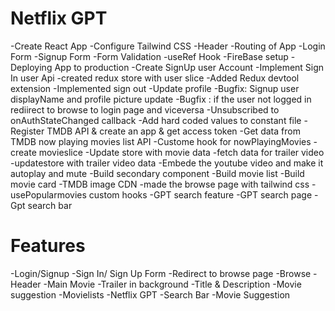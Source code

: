# Netflix GPT

 -Create React App
 -Configure Tailwind CSS
 -Header
 -Routing of App
 -Login Form
 -Signup Form
 -Form Validation
 -useRef Hook
 -FireBase setup
 -Deploying App to production
 -Create SignUp user Account
 -Implement Sign In user Api
 -created redux store with user slice
 -Added Redux devtool extension
 -Implemented sign out
 -Update profile
 -Bugfix: Signup user displayName and profile picture update
 -Bugfix : if the user not logged in rediirect to browse to login page and viceversa
 -Unsubscribed to onAuthStateChanged callback
 -Add hard coded values to constant file
 -Register TMDB API & create an app & get access token 
 -Get data from TMDB now playing movies list API
 -Custome hook for nowPlayingMovies
 -create movieslice
 -Update store with movie data
 -fetch data for trailer video
 -updatestore with trailer video data
 -Embede the youtube video and make it autoplay and mute
 -Build secondary component
 -Build movie list
 -Build movie card
 -TMDB image CDN
 -made the browse page with tailwind css
 -usePopularmovies custom hooks
 -GPT search feature
 -GPT search page
 -Gpt search bar
 
 


# Features
 -Login/Signup
     -Sign In/ Sign Up Form
     -Redirect to browse page
 -Browse
    -Header
    -Main Movie
       -Trailer in background
       -Title &  Description
       -Movie suggestion
       -Movielists 
-Netflix GPT
  -Search Bar
  -Movie Suggestion       
  